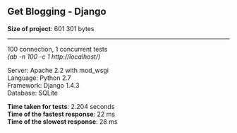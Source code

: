 Get Blogging - Django
---------------

__Size of project__: 601 301 bytes

---
100 connection, 1 concurrent tests  
_(ab -n 100 -c 1 http://localhost/)_

Server:    Apache 2.2 with mod_wsgi  
Language:  Python 2.7  
Framework: Django 1.4.3  
Database:  SQLite  

__Time taken for tests__: 2.204 seconds  
__Time of the fastest response__: 22 ms  
__Time of the slowest response__: 28 ms  
